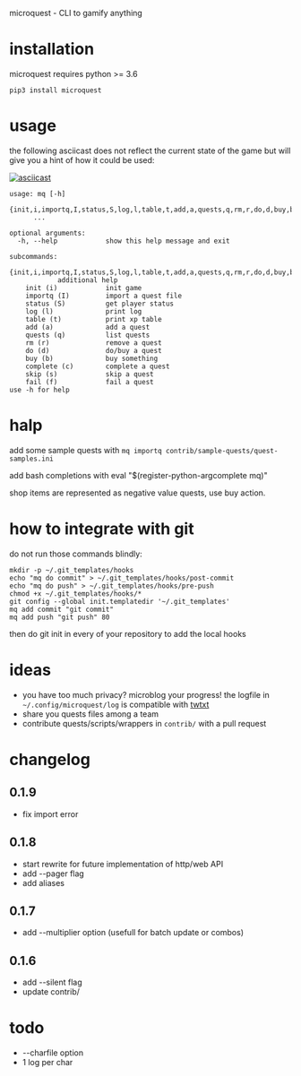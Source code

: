 microquest - CLI to gamify anything

# installation

microquest requires python >= 3.6

	pip3 install microquest

# usage

the following asciicast does not reflect the current state of the game but will give you a hint of how it could be used:

[![asciicast](https://asciinema.org/a/7yar4jllfpm9hsgn5yom6kr16.png)](https://asciinema.org/a/7yar4jllfpm9hsgn5yom6kr16)

	usage: mq [-h]
		  {init,i,importq,I,status,S,log,l,table,t,add,a,quests,q,rm,r,do,d,buy,b,complete,c,skip,s,fail,f}
		  ...

	optional arguments:
	  -h, --help            show this help message and exit

	subcommands:
	  {init,i,importq,I,status,S,log,l,table,t,add,a,quests,q,rm,r,do,d,buy,b,complete,c,skip,s,fail,f}
				additional help
	    init (i)            init game
	    importq (I)         import a quest file
	    status (S)          get player status
	    log (l)             print log
	    table (t)           print xp table
	    add (a)             add a quest
	    quests (q)          list quests
	    rm (r)              remove a quest
	    do (d)              do/buy a quest
	    buy (b)             buy something
	    complete (c)        complete a quest
	    skip (s)            skip a quest
	    fail (f)            fail a quest
	use -h for help


# halp

add some sample quests with `mq importq contrib/sample-quests/quest-samples.ini`

add bash completions with eval "$(register-python-argcomplete mq)"

shop items are represented as negative value quests, use buy action.

# how to integrate with git

do not run those commands blindly:

	mkdir -p ~/.git_templates/hooks
	echo "mq do commit" > ~/.git_templates/hooks/post-commit
	echo "mq do push" > ~/.git_templates/hooks/pre-push
	chmod +x ~/.git_templates/hooks/*
	git config --global init.templatedir '~/.git_templates'
	mq add commit "git commit"
	mq add push "git push" 80

then do git init in every of your repository to add the local hooks

# ideas

* you have too much privacy? microblog your progress! the logfile in `~/.config/microquest/log` is compatible with [twtxt](https://github.com/buckket/twtxt)
* share you quests files among a team
* contribute quests/scripts/wrappers in `contrib/` with a pull request

# changelog

## 0.1.9

* fix import error

## 0.1.8

* start rewrite for future implementation of http/web API
* add --pager flag
* add aliases

## 0.1.7

* add --multiplier option (usefull for batch update or combos)

## 0.1.6

* add --silent flag
* update contrib/

	
# todo

* --charfile option
* 1 log per char
